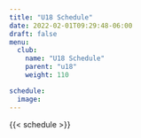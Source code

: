 ```yaml
---
title: "U18 Schedule"
date: 2022-02-01T09:29:48-06:00
draft: false
menu:
  club:
    name: "U18 Schedule"
    parent: "u18"
    weight: 110

schedule:
  image:
---
```


{{< schedule >}}

<!-- {{< club/u18-schedule >}} -->

